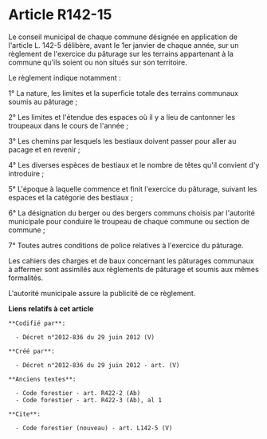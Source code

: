 # Article R142-15

Le conseil municipal de chaque commune désignée en application de l'article L. 142-5 délibère, avant le 1er janvier de chaque
année, sur un règlement de l'exercice du pâturage sur les terrains appartenant à la commune qu'ils soient ou non situés sur
son territoire.

Le règlement indique notamment :

1° La nature, les limites et la superficie totale des terrains communaux soumis au pâturage ;

2° Les limites et l'étendue des espaces où il y a lieu de cantonner les troupeaux dans le cours de l'année ;

3° Les chemins par lesquels les bestiaux doivent passer pour aller au pacage et en revenir ;

4° Les diverses espèces de bestiaux et le nombre de têtes qu'il convient d'y introduire ;

5° L'époque à laquelle commence et finit l'exercice du pâturage, suivant les espaces et la catégorie des bestiaux ;

6° La désignation du berger ou des bergers communs choisis par l'autorité municipale pour conduire le troupeau de chaque
commune ou section de commune ;

7° Toutes autres conditions de police relatives à l'exercice du pâturage.

Les cahiers des charges et de baux concernant les pâturages communaux à affermer sont assimilés aux règlements de pâturage et
soumis aux mêmes formalités.

L'autorité municipale assure la publicité de ce règlement.

**Liens relatifs à cet article**

	**Codifié par**:

	  - Décret n°2012-836 du 29 juin 2012 (V)

	**Créé par**:

	  - Décret n°2012-836 du 29 juin 2012 - art. (V)

	**Anciens textes**:

	  - Code forestier - art. R422-2 (Ab)
	  - Code forestier - art. R422-3 (Ab), al 1

	**Cite**:

	  - Code forestier (nouveau) - art. L142-5 (V)

